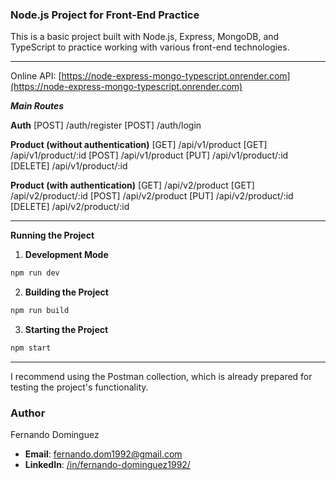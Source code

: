 ### Node.js Project for Front-End Practice

This is a basic project built with Node.js, Express, MongoDB, and TypeScript to practice working with various front-end technologies.

---
Online API: [https://node-express-mongo-typescript.onrender.com](https://node-express-mongo-typescript.onrender.com)

***Main Routes***

**Auth**
[POST] /auth/register
[POST] /auth/login

**Product (without authentication)**
[GET]     /api/v1/product
[GET]     /api/v1/product/:id
[POST]    /api/v1/product
[PUT]     /api/v1/product/:id
[DELETE]  /api/v1/product/:id

**Product (with authentication)**
[GET]     /api/v2/product
[GET]     /api/v2/product/:id
[POST]    /api/v2/product
[PUT]     /api/v2/product/:id
[DELETE]  /api/v2/product/:id

---

**Running the Project**

1. **Development Mode**
```sh
npm run dev
```

2. **Building the Project**
```sh
npm run build
```

3. **Starting the Project**
```sh
npm start
```

---

I recommend using the Postman collection, which is already prepared for testing the project's functionality.

### Author

Fernando Dominguez

- __Email__: fernando.dom1992@gmail.com
- __LinkedIn__: [/in/fernando-dominguez1992/](https://www.linkedin.com/in/fernando-dominguez1992/)